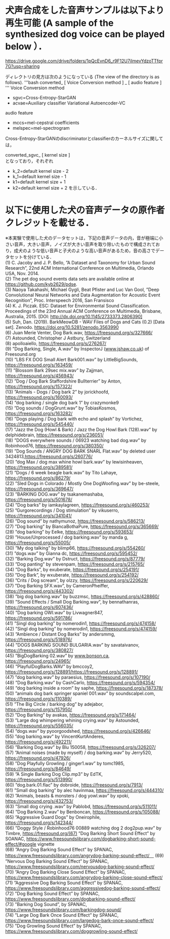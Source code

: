 # 犬声合成をした音声サンプルは以下より再生可能 (A sample of the synthesized dog voice can be played below ）．  
https://drive.google.com/drive/folders/1pQcEvnD6_r9F12U7iImevYdzoTTfpr7G?usp=sharing

ディレクトリの見方は次のようになっている (The view of the directory is as follows).
'''bash
converted\_ [ Voice Conversion method ] \_ [ audio feature ]  
'''
Voice Conversion method  
* sgvc=Cross-Entropy-StarGAN
* acvae=Auxiliary classifier Variational Autoencoder-VC  

audio feature  
* mccs=mel-cepstral coefficients
* melspec=mel-spectrogram  

Cross-Entropy-StarGANのdiscriminatorとclassifierのカーネルサイズに関しては，  

converted\_sgvc\_ [ kernel size ]  
となっており，それぞれ
* k_2=default kernel size - 2
* k_1=default kernel size - 1
* k1=default kernel size + 1
* k2=default kernel size + 2
を示している．  
# 以下に使用した犬の音声データの原作者クレジットを載せる．
※本実験で使用した犬のデータセットは，下記の音声データの内，音が極端に小さい音声，大きい音声，ノイズが大きい音声を取り除いたもので構成されており，成犬のような低い音声と子犬のような高い音声があるため，音の高さでデータセットを分けている．  
(1) C. Jacoby and J. P. Bello, ”A Dataset and Taxonomy for Urban Sound Research”,
22nd ACM International Conference on Multimedia, Orlando USA, Nov. 2014.  
(2) The pet dog sound events data sets are available online at https://github.com/kyb2629/pdse.  
(3) Naoya Takahashi, Michael Gygli, Beat Pfister and Luc Van Gool, ”Deep Convolutional
Neural Networks and Data Augmentation for Acoustic Event Recognition”,
Proc. Interspeech 2016, San Fransisco  
(4) K. J. Piczak. ESC: Dataset for Environmental Sound Classification. Proceedings of
the 23rd Annual ACM Conference on Multimedia, Brisbane, Australia, 2015. [DOI:
http://dx.doi.org/10.1145/2733373.2806390]  
(5) Suh, Dan. (2019). BarkMeowDB - WAV Files of Dogs and Cats (0.2) [Data set].
Zenodo. https://doi.org/10.5281/zenodo.3563990  
(6) Juan Merie Venter, Dog Bark.wav, https://freesound.org/s/327666/  
(7) Astounded, Christopher J Astbury, Switzerland  
(8) apolloaiello, https://freesound.org/s/276267/  
(9) ”Dog Barking, Single, A.wav” by InspectorJ (www.jshaw.co.uk) of Freesound.org  
(10) ”LBS FX DOG Small Alert Bark001.wav” by LittleBigSounds, https://freesound.org/s/163459/  
(11) ”Blossom Bark 29sec mix.wav” by Zajjman, https://freesound.org/s/456943/  
(12) ”Dog / Dog Bark Staffordshire Bullterrier” by Anton, https://freesound.org/s/157322/  
(13) ”Animals - Dogs / Dog bark 2” by jorickhoofd, https://freesound.org/s/160093/  
(14) ”dog barking / single dog bark 1” by crazymonke9  
(15) ”Dog sounds / DogGrunt.wav” by TobiasKosmos, https://freesound.org/s/163282/  
(16) ”Dogs playing / Dog bark with echo and splash” by Vortichez, https://freesound.org/s/545440/  
(17) ”Jazz the Dog (Howl & Bark) / Jazz the Dog Howl Bark (128).wav” by delphidebrain,
https://freesound.org/s/236051/  
(18) ”DOGS everywhere sounds / 06923 watching bad dog.wav” by Robinhood76, https://freesound.org/s/380350/  
(19) ”Dog Sounds / ANGRY DOG BARK SNARL Flat.wav” by deleted user 3424813,https://freesound.org/s/260776/  
(20) ”dog Max / dog max whine howl bark.wav” by lewisinheaven, https://freesound.org/s/389581/  
(21) ”Dogs / 6 week beagle bark.wav” by Tito Lahaye, https://freesound.org/s/86279/  
(22) ”Sled Dogs in Colorado / Mostly One DogWoofing.wav” by be-steele, https://freesound.org/s/369647/  
(23) ”BARKING DOG.wav” by tsakanemashaba, https://freesound.org/s/501678/  
(24) ”Dog barks” by iamkaylagreen, https://freesound.org/s/460253/  
(25) ”Gurgorecordings / Dog stimulation” by vikuserro, https://freesound.org/s/341041/  
(26) ”Dog sound” by nathymunoz, https://freesound.org/s/586213/  
(27) ”Dog barking” by BiancaBothaPure, https://freesound.org/s/365669/  
(28) ”dog barking” by Eelke, https://freesound.org/s/593653/  
(29) ”House/Unprocessed / dog barking.wav” by manda g, https://freesound.org/s/55005/  
(30) ”My dog talking” by blimp66, https://freesound.org/s/554260/  
(31) ”dogs.wav” by Gianna dc, https://freesound.org/s/595452/  
(32) ”Barking Dog.wav” by Dstruct, https://freesound.org/s/87779/  
(33) ”Dog panting” by stevenpam, https://freesound.org/s/215765/  
(34) ”Dog Barks”, by exuberate, https://freesound.org/s/254191/  
(35) ”Dog Bark”, by wxuberate, https://freesound.org/s/254192/  
(36) ”Crits / Dog scream”, by olzzy, https://freesound.org/s/220629/  
(37) ”Dog Barking SFX.wav”, by CameronPheiffer, https://freesound.org/s/443302/  
(38) ”big dog barking.wav” by buzzmsc, https://freesound.org/s/428860/  
(39) ”Sound Effects / Small Dog Barking.wav”, by bennathanras, https://freesound.org/s/607436/  
(40) ”Dog barking OWI.wav” by Livwagner847, https://freesound.org/s/591786/  
(41) ”Singl dog barking” by nomerodin1, https://freesound.org/s/474158/  
(42) ”Singl dog barking” by nomerodin1, https://freesound.org/s/474159/  
(43) ”Ambience / Distant Dog Barks” by andersmmg, https://freesound.org/s/518976/  
(44) ”DOGS BARKING SOUND BULGARIA.wav” by savataivanov, https://freesound.org/s/380827/  
(45) ”BigDogBarking 02.wav” by www.bonson.ca, https://freesound.org/s/24965/  
(46) ”PlayfulDogBarks.WAV” by bmccoy2, https://freesound.org/s/128891/https://freesound.org/s/128891/  
(47) ”dog barking.wav” by paraesius, https://freesound.org/s/107190/  
(48) ”Dog Barking.wav” by CashCarlo, https://freesound.org/s/594354/  
(49) ”dog barking inside a room” by saphe, https://freesound.org/s/187378/  
(50) ”animals dog bark springer spaniel 001.wav” by soundscalpel.com, https://freesound.org/s/110389/  
(51) ”The Big Circle / barking dog” by adejabor, https://freesound.org/s/157950/  
(52) ”Dog Barking” by avakas, https://freesound.org/s/171464/  
(53) ”Large dog whimpering whining crying.wav” by Astounded, https://freesound.org/s/556035/  
(54) ”dogs.wav” by pyoorgoodshed, https://freesound.org/s/426646/  
(55) ”dog barking.wav” by VincentKurtAnderes, https://freesound.org/s/492211/  
(56) ”Barking Dog.wav” by Blu 150058, https://freesound.org/s/326207/  
(57) ”Animal noises (made by myself) / dog barking.wav” by Jerry520, https://freesound.org/s/47926/  
(58) ”Dog Playfully Growling / ginger1.wav” by tomc1985, https://freesound.org/s/84649/  
(59) ”A Single Barking Dog Clip.mp3” by EdTK, https://freesound.org/s/513990/  
(60) ”dog.bark.01.flac” by dobroide, https://freesound.org/s/7913/  
(61) ”Small dog barking” by alec havinmaa, https://freesound.org/s/444310/  
(62) ”Animals, beasts &amp; monsters / dog yowl.wav” by xpoki, https://freesound.org/s/432753/  
(63) ”Small dog crying .wav” by Pablobd, https://freesound.org/s/511011/  
(64) ”Dog Barking 2.wav” by Benboncan, https://freesound.org/s/105088/  
(65) ”Aggressive Guard Dogs” by Oneirophile, https://freesound.org/s/142344/  
(66) ”Doggy Style / Robinhood76 00889 watching dog 2 dog2pup.wav” by Timbre, https://freesound.org/(67) ”Dog Barking Short Sound Effect” by SOANAC, https://www.freesoundslibrary.com/dogbarking-short-sound-effect/#google vignette  
(68) ”Angry Dog Barking Sound Effect” by SPANAC, https://www.freesoundslibrary.com/angrydog-barking-sound-effect/　
(69) ”Nervous Dog Barking Sound Effect” by SPANAC, https://www.freesoundslibrary.com/nervousdog-barking-sound-effect/  
(70) ”Angry Dog Barking Close Sound Effect” by SPANAC, https://www.freesoundslibrary.com/angrydog-barking-close-sound-effect/  
(71) ”Aggressive Dog Barking Sound Effect” by SPANAC, https://www.freesoundslibrary.com/aggressivedog-barking-sound-effect/  
(72) ”Dog Barking Sound Effect” by SPANAC, https://www.freesoundslibrary.com/dogbarking-sound-effect/  
(73) ”Barking Dog Sound”, by SPANAC, https://www.freesoundslibrary.com/barkingdog-sound/  
(74) ”Large Dog Bark Once Sound Effect” by SPANAC, https://www.freesoundslibrary.com/largedog-bark-once-sound-effect/  
(75) ”Dog Growling Sound Effect” by SPANAC, https://www.freesoundslibrary.com/doggrowling-sound-effect/
